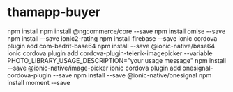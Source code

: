 # thamapp-buyer
npm install
npm install @ngcommerce/core --save
npm install omise --save
npm install --save ionic2-rating
npm install firebase --save
ionic cordova plugin add com-badrit-base64
npm install --save @ionic-native/base64
ionic cordova plugin add cordova-plugin-telerik-imagepicker --variable PHOTO_LIBRARY_USAGE_DESCRIPTION="your usage message"
npm install --save @ionic-native/image-picker
ionic cordova plugin add onesignal-cordova-plugin --save
npm install --save @ionic-native/onesignal
npm install moment --save